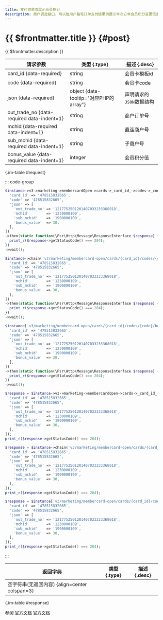 ```yaml
---
title: 支付结果页展示会员积分
description: 商户调此接口，可以给用户每笔订单支付结果页展示本次订单会员积分变更信息
---
```


# {{ $frontmatter.title }} {#post}

{{ $frontmatter.description }}

| 请求参数 | 类型 {.type} | 描述 {.desc}
| --- | --- | ---
| card_id {data-required} | string | 会员卡模板id
| code {data-required} | string | 会员卡code
| json {data-required} | object {data-tooltip="对应PHP的array"} | 声明请求的`JSON`数据结构
| out_trade_no {data-required data-indent=1} | string | 商户订单号
| mchid {data-required data-indent=1} | string | 直连商户号
| sub_mchid {data-required data-indent=1} | string | 子商户号
| bonus_value {data-required data-indent=1} | integer | 会员积分值

{.im-table #request}

::: code-group

```php [异步纯链式]
$instance->v3->marketing->membercardOpen->cards->_card_id_->codes->_code_->bonus->prepare->postAsync([
  'card_id' => '478515832665',
  'code' => '478515832665',
  'json' => [
    'out_trade_no' => '1217752501201407033233368018',
    'mchid'        => '1230000109',
    'sub_mchid'    => '1900000109',
    'bonus_value'  => 30,
  ],
])
->then(static function(\Psr\Http\Message\ResponseInterface $response) {
  print_r($response->getStatusCode() === 204);
})
->wait();
```

```php [异步声明式]
$instance->chain('v3/marketing/membercard-open/cards/{card_id}/codes/{code}/bonus/prepare')->postAsync([
  'card_id' => '478515832665',
  'code' => '478515832665',
  'json' => [
    'out_trade_no' => '1217752501201407033233368018',
    'mchid'        => '1230000109',
    'sub_mchid'    => '1900000109',
    'bonus_value'  => 30,
  ],
])
->then(static function(\Psr\Http\Message\ResponseInterface $response) {
  print_r($response->getStatusCode() === 204);
})
->wait();
```

```php [异步属性式]
$instance['v3/marketing/membercard-open/cards/{card_id}/codes/{code}/bonus/prepare']->postAsync([
  'card_id' => '478515832665',
  'code' => '478515832665',
  'json' => [
    'out_trade_no' => '1217752501201407033233368018',
    'mchid'        => '1230000109',
    'sub_mchid'    => '1900000109',
    'bonus_value'  => 30,
  ],
])
->then(static function(\Psr\Http\Message\ResponseInterface $response) {
  print_r($response->getStatusCode() === 204);
})
->wait();
```

```php [同步纯链式]
$response = $instance->v3->marketing->membercardOpen->cards->_card_id_->codes->_code_->bonus->prepare->post([
  'card_id' => '478515832665',
  'code' => '478515832665',
  'json' => [
    'out_trade_no' => '1217752501201407033233368018',
    'mchid'        => '1230000109',
    'sub_mchid'    => '1900000109',
    'bonus_value'  => 30,
  ],
]);
print_r($response->getStatusCode() === 204);
```

```php [同步声明式]
$response = $instance->chain('v3/marketing/membercard-open/cards/{card_id}/codes/{code}/bonus/prepare')->post([
  'card_id' => '478515832665',
  'code' => '478515832665',
  'json' => [
    'out_trade_no' => '1217752501201407033233368018',
    'mchid'        => '1230000109',
    'sub_mchid'    => '1900000109',
    'bonus_value'  => 30,
  ],
]);
print_r($response->getStatusCode() === 204);
```

```php [同步属性式]
$response = $instance['v3/marketing/membercard-open/cards/{card_id}/codes/{code}/bonus/prepare']->post([
  'card_id' => '478515832665',
  'code' => '478515832665',
  'json' => [
    'out_trade_no' => '1217752501201407033233368018',
    'mchid'        => '1230000109',
    'sub_mchid'    => '1900000109',
    'bonus_value'  => 30,
  ],
]);
print_r($response->getStatusCode() === 204);
```

:::

| 返回字典 | 类型 {.type} | 描述 {.desc}
| --- | --- | ---
| 空字符串(无返回内容) {align=center colspan=3}

{.im-table #response}

参阅 [官方文档](https://pay.weixin.qq.com/doc/v3/merchant/4012595808) [官方文档](https://pay.weixin.qq.com/doc/v3/partner/4012729629)

